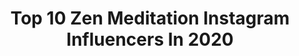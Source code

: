 ---
title: Top 10 Zen Meditation Instagram Influencers In 2020
description: >-
  Find top zen meditation Instagram influencers in 2020. Most popular hashtags: #yogapractice #meditation #happiness.
platform: Instagram
hits: 3782
text_top: Identify the top-rated Instagram accounts on inBeat.
text_bottom: inBeat has 3782 Instagram influencers like this for you to connect with.
profiles:
  - username: "mollyjane"
    fullname: >-
      Molly ☥
    bio: >-
      Body ⟁ Mind ☽ Spirit ∞ Co-founder of @bloomapp - meditation and sleep app Try free for 7 days
    location: "Australia"
    followers: 28578
    engagement: 600
    commentsToLikes: 0.063358
    id: ck5c7hmx07kbd0i112ut8fw1a
    verified: false
    hashtags: ""
  - username: "annagreenberg"
    fullname: >-
      Anna Greenberg
    bio: >-
      Yoga🤸🏼‍♀️& 🧘🏼‍♀️ Meditation Instructor @onepeloton Dog Mom to Mia & Loki 🐕💕🐕 @koreank9rescue
    location: "United States"
    followers: 27454
    engagement: 543
    commentsToLikes: 0.090144
    id: ck0udqz56jrf80i19aevfc3hz
    verified: false
    hashtags: "#tbt, #mentalhealthawareness, #mentalhealth, #stigmafree"
  - username: "littlelucyslondon"
    fullname: >-
      Lucy | London
    bio: >-
      Survivor of a terminal disease at just 23 through meditation and herbal medicinal treatment.
    location: "United Kingdom"
    followers: 2443
    engagement: 1937
    commentsToLikes: 0.277974
    id: ckaowd1ce8e5m0i78cl8rff35
    verified: false
    hashtags: "#suffolk, #sardenia, #summervibes, #fortevillage"
  - username: "cordikiyoga"
    fullname: >-
      Cordi | Yoga & Mindfulness
    bio: >-
      ➳ connecting mind, body, and spirit ❂ yoga instructor and forever student ✿ shakti power ◬ cannabis therapist | vinyasa | meditation connect with me 🔽
    location: "United States"
    followers: 5379
    engagement: 1041
    commentsToLikes: 0.099435
    id: ckaowdwa88i9d0i78vhko6hfr
    verified: false
    hashtags: ""
  - username: "astral_godness"
    fullname: >-
      Pranesvari Devi
    bio: >-
      Free soul currently in India 🌎 Yoga and meditation teacher ✨ Healing and shamanic ceremonies 🔮 Boho Chic Designer 🌸 Love is my religion 💜
    location: "United States"
    followers: 13380
    engagement: 1219
    commentsToLikes: 0.035957
    id: ck6tnbuwl9jje0j71aoy5ryir
    verified: false
    hashtags: "#yogainspiration, #shakti, #spirituality, #yogapractice"
  - username: "wheretopeanut"
    fullname: >-
      Nicole Kristin 🌞🌊💫
    bio: >-
      📍California dreamer, island soul 🌴 meditation, minimalism, & the beach founder @yemallashop ✌🏼 ✉️ wheretopeanut@gmail.com
    location: "United States"
    followers: 41999
    engagement: 365
    commentsToLikes: 0.186143
    id: ck0vw0hn4rk3q0i19o5n9buy4
    verified: false
    hashtags: "#sfbayarea, #halfmoonbay, #visitcalifornia"
  - username: "reeserockstarsmith"
    fullname: >-
      Reese Rockstar Smith
    bio: >-
      ~Acct Managed By Mom~ 💙 Meditation / Yoga Silks 🧘‍♀️ 💛 Energy Crystals 💎 💜Animals 🐶 🐱 💚 Positive Energy @clairerocksmith @piperrockelle
    location: "United States"
    followers: 16658
    engagement: 1168
    commentsToLikes: 0.032841
    id: ck9wff5hholwn0j78vmdk39an
    verified: false
    hashtags: "#motivation, #positivevibes, #positivity, #instagood"
  - username: "mojmoj.fr"
    fullname: >-
      MOJMOJ|Yoga Teacher
    bio: >-
      Ashtanga and Vinyasa Flow (RYT200) @yogaalliance Private class👉🏻DM to book Meditation🧘🏻‍♀️Mantra chanting📿Pranayama 🌬Plant medicine 🍄 📍Paris 🇫🇷
    location: "France"
    followers: 32832
    engagement: 750
    commentsToLikes: 0.020874
    id: ckaouml7r0xjo0i78mdp5o2o6
    verified: false
    hashtags: "#yogapractice, #skiholidays, #mydream, #france"
  - username: "irenaponaroshku"
    fullname: >-
      Ирена Понарошку
    bio: >-
      Зелёная Богиня 🌿 Ponarosh@gmail.com Приложение для медитации @prosto.meditation
    location: "Russia"
    followers: 2597410
    engagement: 213
    commentsToLikes: 0.042333
    id: ck0w1n3fvk5ev0i197ek3fkts
    verified: true
    hashtags: "#restore15, #hatersgonnahate, #charitysaturday, #omron"
  - username: "_djuice"
    fullname: >-
      Rational Sophistication
    bio: >-
      Reading 25 pages 1 Journal Entry & 4 Meditation Sessions a day To Break Habits is Work Nothing Worth Having Is Easy
    location: "United States"
    followers: 134566
    engagement: 555
    commentsToLikes: 0.023821
    id: ck14lssnnwasa0i19fizcht1q
    verified: false
    hashtags: "#happy, #bulls, #explorepage, #dallas"
---